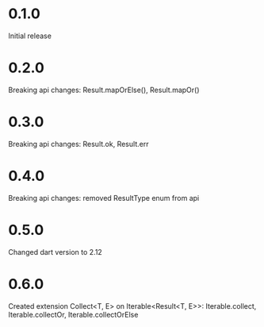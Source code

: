 
# 0.1.0

Initial release

# 0.2.0

Breaking api changes: Result.mapOrElse(), Result.mapOr()

# 0.3.0

Breaking api changes: Result.ok, Result.err

# 0.4.0

Breaking api changes: removed ResultType enum from api

# 0.5.0

Changed dart version to 2.12

# 0.6.0

Created extension Collect<T, E> on Iterable<Result<T, E>>: Iterable.collect, Iterable.collectOr, Iterable.collectOrElse
